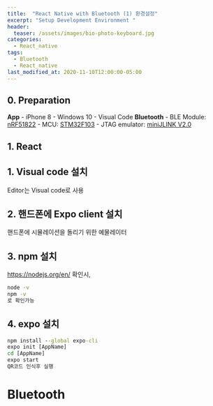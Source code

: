 ```yaml
---
title:  "React Native with Bluetooth (1) 환경설정"
excerpt: "Setup Development Environment "
header:
  teaser: /assets/images/bio-photo-keyboard.jpg
categories:
  - React_native
tags:
  - Bluetooth
  - React_native
last_modified_at: 2020-11-10T12:00:00-05:00
---
```

## 0. Preparation   
**App**
\- iPhone 8
\- Windows 10
\- Visual Code
**Bluetooth**
\- BLE Module: [nRF51822](https://www.nordicsemi.com/Products/Low-power-short-range-wireless/nRF51822)
\- MCU: [STM32F103](https://www.st.com/en/microcontrollers-microprocessors/stm32f103.html)
\- JTAG emulator: [miniJLINK V2.0](https://www.devicemart.co.kr/goods/view?no=33262)

## 1. React
## 1. Visual code 설치
Editor는 Visual code로 사용
## 2. 핸드폰에 Expo client 설치
핸드폰에 시뮬레이션을 돌리기 위한 예물레이터 
## 3. npm 설치
https://nodejs.org/en/
확인시,
```cmd
node -v 
npm -v
로 확인가능
```
## 4. expo 설치
```cmd
npm install --global expo-cli
expo init [AppName]
cd [AppName]
expo start
QR코드 인식후 실행
```

# Bluetooth

<!--stackedit_data:
eyJoaXN0b3J5IjpbNjA3MjMwNTQwLDEyNjI0NTgxNDYsNDk0Nz
EwMDA5XX0=
-->